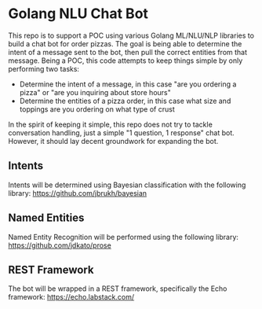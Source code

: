 # Golang NLU Chat Bot
This repo is to support a POC using various Golang ML/NLU/NLP libraries to build a chat bot for order pizzas. The goal
is being able to determine the intent of a message sent to the bot, then pull the correct entities from that message.
Being a POC, this code attempts to keep things simple by only performing two tasks:
- Determine the intent of a message, in this case "are you ordering a pizza" or "are you inquiring about store hours"
- Determine the entities of a pizza order, in this case what size and toppings are you ordering on what type of crust

In the spirit of keeping it simple, this repo does not try to tackle conversation handling, just a simple "1 question, 1
response" chat bot. However, it should lay decent groundwork for expanding the bot.

## Intents
Intents will be determined using Bayesian classification with the following library: https://github.com/jbrukh/bayesian

## Named Entities
Named Entity Recognition will be performed using the following library: https://github.com/jdkato/prose

## REST Framework
The bot will be wrapped in a REST framework, specifically the Echo framework: https://echo.labstack.com/